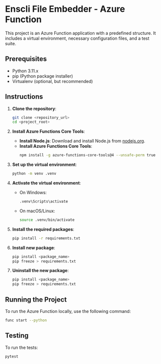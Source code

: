 # Enscli File Embedder - Azure Function

This project is an Azure Function application with a predefined structure. It includes a virtual environment, necessary configuration files, and a test suite.

## Prerequisites

- Python 3.11.x
- pip (Python package installer)
- Virtualenv (optional, but recommended)

## Instructions

1. **Clone the repository**:
    ```sh
    git clone <repository_url>
    cd <project_root>
    ```

2. **Install Azure Functions Core Tools**:
    - **Install Node.js**: Download and install Node.js from [nodejs.org](https://nodejs.org/).
    - **Install Azure Functions Core Tools**:
        ```sh
        npm install -g azure-functions-core-tools@4 --unsafe-perm true
        ```

3. **Set up the virtual environment**:
    ```sh
    python -m venv .venv
    ```

4. **Activate the virtual environment**:
    - On Windows:
        ```sh
        .venv\Scripts\activate
        ```
    - On macOS/Linux:
        ```sh
        source .venv/bin/activate
        ```

5. **Install the required packages**:
    ```sh
    pip install -r requirements.txt
    ```

6. **Install new package**:
    ```sh
    pip install <package_name>
    pip freeze > requirements.txt
    ```

7. **Uninstall the new package**:
    ```sh
    pip install <package_name>
    pip freeze > requirements.txt
    ```

## Running the Project

To run the Azure Function locally, use the following command:
```sh
func start --python
```

## Testing

To run the tests:
```sh
pytest
```
